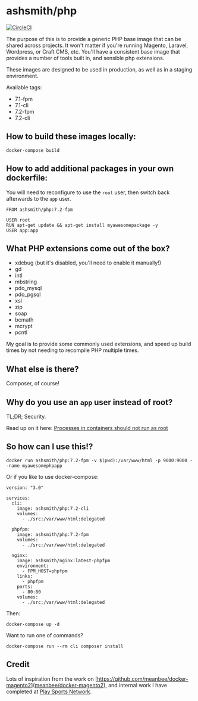 # ashsmith/php

[![CircleCI](https://circleci.com/gh/ashsmith/docker-php/tree/master.svg?style=svg)](https://circleci.com/gh/ashsmith/docker-php/tree/master)

The purpose of this is to provide a generic PHP base image that can be shared across projects. It won't matter if you're running Magento, Laravel, Wordpress, or Craft CMS, etc. You'll have a consistent base image that provides a number of tools built in, and sensible php extensions.

These images are designed to be used in production, as well as in a staging environment.

Available tags:

- 7.1-fpm
- 7.1-cli
- 7.2-fpm
- 7.2-cli

## How to build these images locally:

    docker-compose build

## How to add additional packages in your own dockerfile:

You will need to reconfigure to use the `root` user, then switch back afterwards to the `app` user.

    FROM ashsmith/php:7.2-fpm

    USER root
    RUN apt-get update && apt-get install myawesomepackage -y
    USER app:app

## What PHP extensions come out of the box?

- xdebug (but it's disabled, you'll need to enable it manually!)
- gd
- intl
- mbstring
- pdo_mysql
- pdo_pgsql
- xsl
- zip
- soap
- bcmath
- mcrypt
- pcntl

My goal is to provide some commonly used extensions, and speed up build times by not needing to recompile PHP multiple times.

## What else is there?

Composer, of course!

## Why do you use an `app` user instead of root?

TL;DR; Security. 

Read up on it here: [Processes in containers should not run as root](https://medium.com/@mccode/processes-in-containers-should-not-run-as-root-2feae3f0df3b)

## So how can I use this!?

    docker run ashsmith/php:7.2-fpm -v $(pwd):/var/www/html -p 9000:9000 --name myawesomephpapp

Or if you like to use docker-compose:

    version: "3.0"

    services:
      cli:
        image: ashsmith/php:7.2-cli
        volumes:
          - ./src:/var/www/html:delegated
      
      phpfpm:
        image: ashsmith/php:7.2-fpm
        volumes:
          - ./src:/var/www/html:delegated
      
      nginx:
        image: ashsmith/nginx:latest-phpfpm
        environment:
          - FPM_HOST=phpfpm
        links:
          - phpfpm
        ports:
          - 80:80
        volumes:
          - ./src:/var/www/html:delegated

Then:

    docker-compose up -d

Want to run one of commands?

    docker-compose run --rm cli composer install


## Credit

Lots of inspiration from the work on [https://github.com/meanbee/docker-magento2](meanbee/docker-magento2), and internal work I have completed at [Play Sports Network](https://www.playsportsnetwork.com).